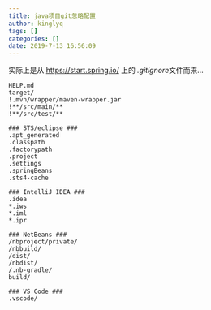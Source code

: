 ```yaml
---
title: java项目git忽略配置
author: kinglyq
tags: []
categories: []
date: 2019-7-13 16:56:09
---
```


实际上是从 https://start.spring.io/ 上的 *.gitignore*文件而来...

<!--more-->

```
HELP.md
target/
!.mvn/wrapper/maven-wrapper.jar
!**/src/main/**
!**/src/test/**

### STS/eclipse ###
.apt_generated
.classpath
.factorypath
.project
.settings
.springBeans
.sts4-cache

### IntelliJ IDEA ###
.idea
*.iws
*.iml
*.ipr

### NetBeans ###
/nbproject/private/
/nbbuild/
/dist/
/nbdist/
/.nb-gradle/
build/

### VS Code ###
.vscode/

```
